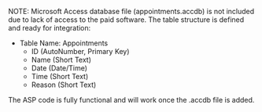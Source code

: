 NOTE: Microsoft Access database file (appointments.accdb) is not included due to lack of access to the paid software.
The table structure is defined and ready for integration:
  - Table Name: Appointments
    - ID (AutoNumber, Primary Key)
    - Name (Short Text)
    - Date (Date/Time)
    - Time (Short Text)
    - Reason (Short Text)

The ASP code is fully functional and will work once the .accdb file is added.
